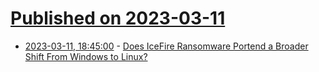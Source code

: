 # [Published on 2023-03-11](index.md)

* [2023-03-11, 18:45:00](https://yro.slashdot.org/story/23/03/11/1816249/does-icefire-ransomware-portend-a-broader-shift-from-windows-to-linux?utm_source=rss1.0mainlinkanon&utm_medium=feed) - [Does IceFire Ransomware Portend a Broader Shift From Windows to Linux?](https://yro.slashdot.org/story/23/03/11/1816249/does-icefire-ransomware-portend-a-broader-shift-from-windows-to-linux?utm_source=rss1.0mainlinkanon&utm_medium=feed)
